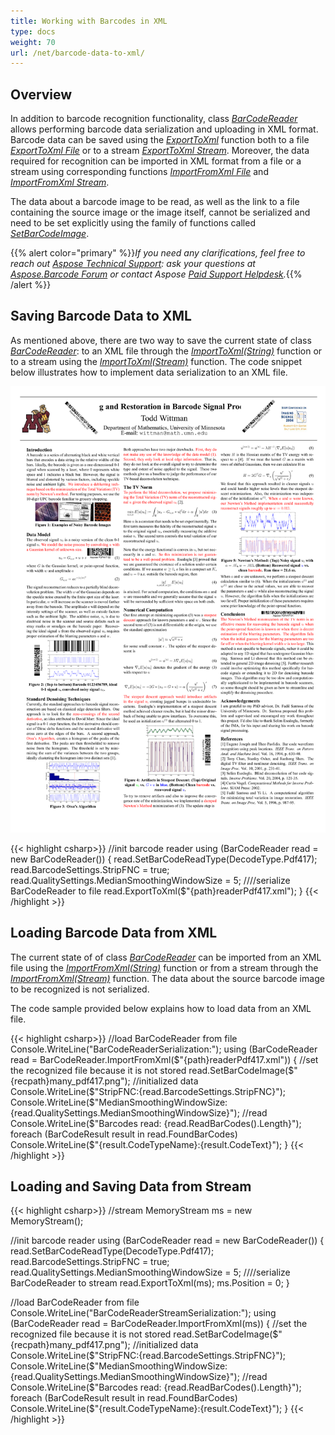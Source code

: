 ```yaml
---
title: Working with Barcodes in XML
type: docs
weight: 70
url: /net/barcode-data-to-xml/
---
```


## Overview
In addition to barcode recognition functionality, class [*BarCodeReader*](https://apireference.aspose.com/barcode/net/aspose.barcode.barcoderecognition/barcodereader) allows performing barcode data serialization and uploading in XML format. Barcode data can be saved using the [*ExportToXml*](https://apireference.aspose.com/barcode/net/aspose.barcode.barcoderecognition/barcodereader/methods/exporttoxml) function both to a file [*ExportToXml File*](https://apireference.aspose.com/barcode/net/aspose.barcode.barcoderecognition/barcodereader/methods/exporttoxml) or to a stream [*ExportToXml Stream*](https://apireference.aspose.com/barcode/net/aspose.barcode.barcoderecognition.barcodereader/exporttoxml/methods/1). Moreover, the data required for recognition can be imported in XML format from a file or a stream using corresponding functions [*ImportFromXml File*](https://apireference.aspose.com/barcode/net/aspose.barcode.barcoderecognition.barcodereader/importfromxml/methods/1) and [*ImportFromXml Stream*](https://apireference.aspose.com/barcode/net/aspose.barcode.barcoderecognition/barcodereader/methods/importfromxml). 
  
The data about a barcode image to be read, as well as the link to a file containing the source image or the image itself, cannot be serialized and need to be set explicitly using the family of functions called [*SetBarCodeImage*](https://apireference.aspose.com/barcode/net/aspose.barcode.barcoderecognition/barcodereader/methods/setbarcodeimage/index).    

{{% alert color="primary" %}}*If you need any clarifications, feel free to reach out [Aspose Technical Support](/barcode/net/technical-support/): ask your questions at [Aspose.Barcode Forum](https://forum.aspose.com/c/barcode/13) or contact Aspose [Paid Support Helpdesk](https://helpdesk.aspose.com/).*{{% /alert %}}

## Saving Barcode Data to XML
As mentioned above, there are two way to save the current state of class [*BarCodeReader*](https://apireference.aspose.com/barcode/net/aspose.barcode.barcoderecognition/barcodereader): to an XML file through the [*ImportToXml(String)*](https://apireference.aspose.com/barcode/net/aspose.barcode.barcoderecognition.barcodereader/importfromxml/methods/1) function or to a stream using the [*ImportToXml(Stream)*](https://apireference.aspose.com/barcode/net/aspose.barcode.barcoderecognition/barcodereader/methods/importfromxml) function. The code snippet below illustrates how to implement data serialization to an XML file.   

<p><img src="many_pdf417.png"></p>

{{< highlight csharp>}}
//init barcode reader
using (BarCodeReader read = new BarCodeReader())
{
    read.SetBarCodeReadType(DecodeType.Pdf417);
    read.BarcodeSettings.StripFNC = true;
    read.QualitySettings.MedianSmoothingWindowSize = 5;
    ////serialize BarCodeReader to file
    read.ExportToXml($"{path}readerPdf417.xml");
}
{{< /highlight >}}

## Loading Barcode Data from XML
The current state of of class [*BarCodeReader*]() can be imported from an XML file using the [*ImportFromXml(String)*]() function or from a stream through the [*ImportFromXml(Stream)*]() function. The data about the source barcode image to be recognized is not serialized.  
  
The code sample provided below explains how to load data from an XML file. 

{{< highlight csharp>}}
//load BarCodeReader from file
Console.WriteLine("BarCodeReaderSerialization:");
using (BarCodeReader read = BarCodeReader.ImportFromXml($"{path}readerPdf417.xml"))
{
    //set the recognized file because it is not stored
    read.SetBarCodeImage($"{recpath}many_pdf417.png");
    //initialized data
    Console.WriteLine($"StripFNC:{read.BarcodeSettings.StripFNC}");
    Console.WriteLine($"MedianSmoothingWindowSize:{read.QualitySettings.MedianSmoothingWindowSize}");
    //read
    Console.WriteLine($"Barcodes read: {read.ReadBarCodes().Length}");
    foreach (BarCodeResult result in read.FoundBarCodes)
        Console.WriteLine($"{result.CodeTypeName}:{result.CodeText}");
}
{{< /highlight >}}

## Loading and Saving Data from Stream

{{< highlight csharp>}}
//stream 
MemoryStream ms = new MemoryStream();

//init barcode reader
using (BarCodeReader read = new BarCodeReader())
{
    read.SetBarCodeReadType(DecodeType.Pdf417);
    read.BarcodeSettings.StripFNC = true;
    read.QualitySettings.MedianSmoothingWindowSize = 5;
    ////serialize BarCodeReader to stream
    read.ExportToXml(ms);
    ms.Position = 0;
}

//load BarCodeReader from file
Console.WriteLine("BarCodeReaderStreamSerialization:");
using (BarCodeReader read = BarCodeReader.ImportFromXml(ms))
{
    //set the recognized file because it is not stored
    read.SetBarCodeImage($"{recpath}many_pdf417.png");
    //initialized data
    Console.WriteLine($"StripFNC:{read.BarcodeSettings.StripFNC}");
    Console.WriteLine($"MedianSmoothingWindowSize:{read.QualitySettings.MedianSmoothingWindowSize}");
    //read
    Console.WriteLine($"Barcodes read: {read.ReadBarCodes().Length}");
    foreach (BarCodeResult result in read.FoundBarCodes)
        Console.WriteLine($"{result.CodeTypeName}:{result.CodeText}");
}
{{< /highlight >}}